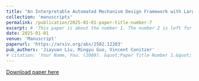 ```yaml
---
title: "An Interpretable Automated Mechanism Design Framework with Large Language Models"
collection: 'manuscripts'
permalink: /publication/2025-01-01-paper-title-number-7
excerpt: # 'This paper is about the number 1. The number 2 is left for future work.'
date: 2025-01-01
venue: 'Manuscript'
paperurl: 'https://arxiv.org/abs/2502.12203'
pub_authors: 'Jiayuan Liu, Mingyu Guo, Vincent Conitzer'
# citation: 'Your Name, You. (2009). &quot;Paper Title Number 1.&quot; <i>Journal 1</i>. 1(1).'
---
```

<!-- This paper is about the number 1. The number 2 is left for future work. -->

[Download paper here](https://arxiv.org/abs/2502.12203)

<!-- Recommended citation: Your Name, You. (2009). "Paper Title Number 1." <i>Journal 1</i>. 1(1). -->